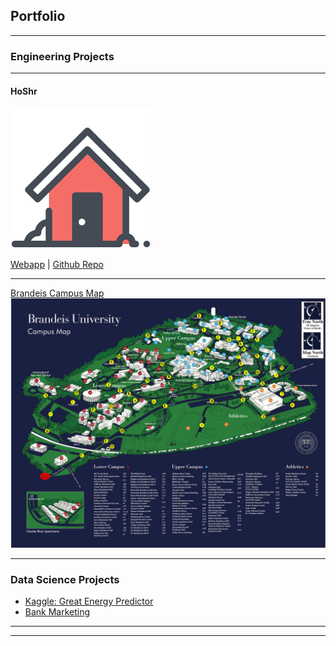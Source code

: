 ## Portfolio

---

### Engineering Projects 
---
#### HoShr
<img src="images/hoshr-logo.png?raw=true"/>
</br>

[Webapp](https://hoshr-auto-realtor.herokuapp.com/) |
[Github Repo](https://github.com/hantingge/HoShr)

---

[Brandeis Campus Map](https://github.com/hantingge/brandeis-map)
<img src="images/brandeis_campus_map.jpg?raw=true"/>


---

### Data Science Projects

- [Kaggle: Great Energy Predictor](https://github.com/hantingge/ashrae-great-energy-predictor)
- [Bank Marketing](https://github.com/hantingge/bank-marketing-gradient-boosting)

---




---
